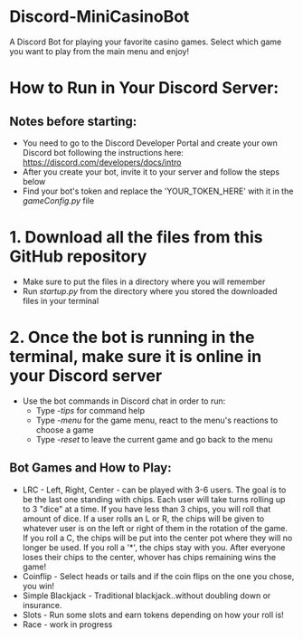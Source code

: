 # Discord-MiniCasinoBot
A Discord Bot for playing your favorite casino games. Select which game you want to play from the main menu and enjoy! 

# How to Run in Your Discord Server:

## Notes before starting:
* You need to go to the Discord Developer Portal and create your own Discord bot following the instructions here: https://discord.com/developers/docs/intro
* After you create your bot, invite it to your server and follow the steps below
* Find your bot's token and replace the 'YOUR_TOKEN_HERE' with it in the *gameConfig.py* file

# 1. Download all the files from this GitHub repository
  * Make sure to put the files in a directory where you will remember
  * Run *startup.py* from the directory where you stored the downloaded files in your terminal 
  
# 2. Once the bot is running in the terminal, make sure it is online in your Discord server
  * Use the bot commands in Discord chat in order to run:
    * Type *-tips* for command help  
    * Type *-menu* for the game menu, react to the menu's reactions to choose a game
    * Type *-reset* to leave the current game and go back to the menu

## Bot Games and How to Play:
* LRC - Left, Right, Center - can be played with 3-6 users. The goal is to be the last one standing with chips. Each user will take turns rolling up to 3 "dice" at a time. If you have less than 3 chips, you will roll that amount of dice. If a user rolls an L or R, the chips will be given to whatever user is on the left or right of them in the rotation of the game. If you roll a C, the chips will be put into the center pot where they will no longer be used. If you roll a '*', the chips stay with you. After everyone loses their chips to the center, whover has chips remaining wins the game!
* Coinflip - Select heads or tails and if the coin flips on the one you chose, you win!
* Simple Blackjack - Traditional blackjack..without doubling down or insurance. 
* Slots - Run some slots and earn tokens depending on how your roll is!
* Race - work in progress
